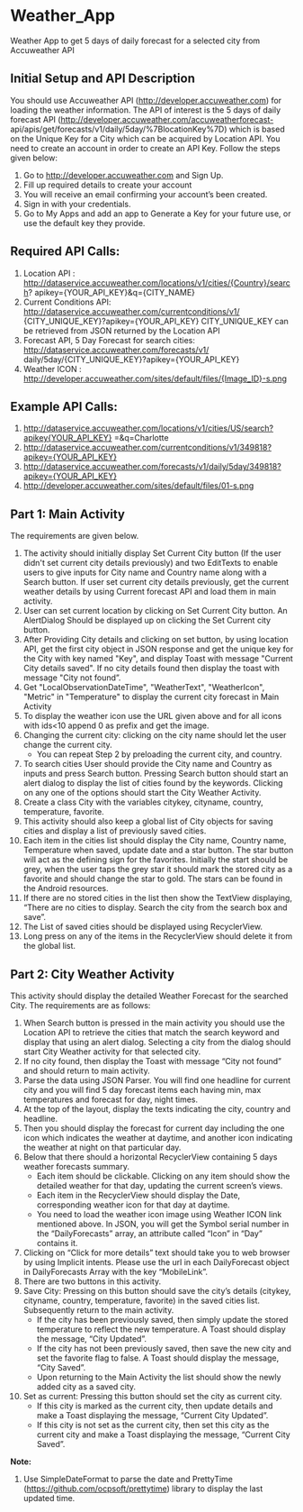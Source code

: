 # Weather_App
 Weather App to get 5 days of daily forecast for a selected city from Accuweather API
 
## Initial Setup and API Description
You should use Accuweather API (http://developer.accuweather.com) for loading the weather information.
The API of interest is the 5 days of daily forecast API (http://developer.accuweather.com/accuweatherforecast-
api/apis/get/forecasts/v1/daily/5day/%7BlocationKey%7D) which is based on the Unique Key
for a City which can be acquired by Location API. You need to create an account in order to create an API
Key. Follow the steps given below:
1. Go to http://developer.accuweather.com and Sign Up.
2. Fill up required details to create your account
3. You will receive an email confirming your account’s been created.
4. Sign in with your credentials.
5. Go to My Apps and add an app to Generate a Key for your future use, or use the default key they
provide.

## Required API Calls:
1. Location API : http://dataservice.accuweather.com/locations/v1/cities/{Country}/search?
apikey={YOUR_API_KEY}&q={CITY_NAME}
2. Current Conditions API: http://dataservice.accuweather.com/currentconditions/v1/
{CITY_UNIQUE_KEY}?apikey={YOUR_API_KEY}
CITY_UNIQUE_KEY can be retrieved from JSON returned by the Location API
3. Forecast API, 5 Day Forecast for search cities: http://dataservice.accuweather.com/forecasts/v1/
daily/5day/{CITY_UNIQUE_KEY}?apikey={YOUR_API_KEY}
4. Weather ICON : http://developer.accuweather.com/sites/default/files/{Image_ID}-s.png

## Example API Calls:
1. http://dataservice.accuweather.com/locations/v1/cities/US/search?apikey{YOUR_API_KEY}
=&q=Charlotte
2. http://dataservice.accuweather.com/currentconditions/v1/349818?apikey={YOUR_API_KEY}
3. http://dataservice.accuweather.com/forecasts/v1/daily/5day/349818?apikey={YOUR_API_KEY}
4. http://developer.accuweather.com/sites/default/files/01-s.png

## Part 1: Main Activity
The requirements are given below.
1. The activity should initially display Set Current City button (If the user didn't set current city details
previously) and two EditTexts to enable users to give inputs for City name and Country name along with a Search button. If user set current city details previously, get the current weather details by using Current forecast API and load them in main activity.
2. User can set current location by clicking on Set Current City button. An AlertDialog Should be
displayed up on clicking the Set Current city button.
3. After Providing City details and clicking on set button, by using location API, get the first city object
in JSON response and get the unique key for the City with key named "Key", and display Toast with message "Current City details saved". If no city details found then display the toast with message "City not found”.
4. Get "LocalObservationDateTime", "WeatherText", "WeatherIcon", "Metric" in "Temperature" to
display the current city forecast in Main Activity
5. To display the weather icon use the URL given above and for all icons with ids<10 append 0 as prefix
and get the image.
6. Changing the current city: clicking on the city name should let the user change the current city.
   - You can repeat Step 2 by preloading the current city, and country.
7. To search cities User should provide the City name and Country as inputs and press Search button.
Pressing Search button should start an alert dialog to display the list of cities found by the keywords.
Clicking on any one of the options should start the City Weather Activity.
8. Create a class City with the variables citykey, cityname, country, temperature, favorite.
9. This activity should also keep a global list of City objects for saving cities and display a list of
previously saved cities.
10. Each item in the cities list should display the City name, Country name, Temperature when saved,
update date and a star button. The star button will act as the defining sign for the favorites. Initially
the start should be grey, when the user taps the grey star it should mark the stored city as a favorite
and should change the star to gold. The stars can be found in the Android resources.
11. If there are no stored cities in the list then show the TextView displaying, “There are no cities to
display. Search the city from the search box and save”.
12. The List of saved cities should be displayed using RecyclerView.
13. Long press on any of the items in the RecyclerView should delete it from the global list.

## Part 2: City Weather Activity 
This activity should display the detailed Weather Forecast for the searched City. The requirements are as
follows:
1. When Search button is pressed in the main activity you should use the Location API to retrieve the
cities that match the search keyword and display that using an alert dialog. Selecting a city from the
dialog should start City Weather activity for that selected city.
2. If no city found, then display the Toast with message “City not found” and should return to main
activity.
3. Parse the data using JSON Parser. You will find one headline for current city and you will find 5 day
forecast items each having min, max temperatures and forecast for day, night times.
4. At the top of the layout, display the texts indicating the city, country and headline.
5. Then you should display the forecast for current day including the one icon which indicates the
weather at daytime, and another icon indicating the weather at night on that particular day.
6. Below that there should a horizontal RecyclerView containing 5 days weather forecasts summary.
   - Each item should be clickable. Clicking on any item should show the detailed weather for that
   day, updating the current screen’s views.
   - Each item in the RecyclerView should display the Date, corresponding weather icon for that day
   at daytime.
   - You need to load the weather icon image using Weather ICON link mentioned above. In JSON,
   you will get the Symbol serial number in the “DailyForecasts” array, an attribute called “Icon” in
   “Day” contains it.
7. Clicking on “Click for more details” text should take you to web browser by using Implicit intents.
Please use the url in each DailyForecast object in DailyForecasts Array with the key “MobileLink”.
8. There are two buttons in this activity.
9. Save City: Pressing on this button should save the city’s details (citykey, cityname, country,
temperature, favorite) in the saved cities list. Subsequently return to the main activity.
   - If the city has been previously saved, then simply update the stored temperature to reflect the
   new temperature. A Toast should display the message, “City Updated”.
   - If the city has not been previously saved, then save the new city and set the favorite flag to
   false. A Toast should display the message, “City Saved”.
   - Upon returning to the Main Activity the list should show the newly added city as a saved city.
10. Set as current: Pressing this button should set the city as current city.
    - If this city is marked as the current city, then update details and make a Toast displaying the
    message, “Current City Updated”.
    - If this city is not set as the current city, then set this city as the current city and make a Toast
    displaying the message, “Current City Saved”.
    
**Note:**
1. Use SimpleDateFormat to parse the date and PrettyTime (https://github.com/ocpsoft/prettytime)
library to display the last updated time.
